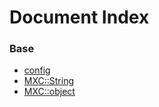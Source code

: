 # Document Index

### Base
* [config](./config.md)
* [MXC::String](./String.md)
* [MXC::object](./object.md)
